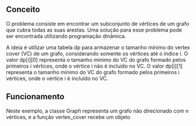 ## Conceito

O problema consiste em encontrar um subconjunto de vértices de um grafo que cubra todas as suas arestas. Uma solução para esse problema pode ser encontrada utilizando programação dinâmica.

A ideia é utilizar uma tabela dp para armazenar o tamanho mínimo do vertex cover (VC) de um grafo, considerando somente os vértices até o índice i. O valor dp[i][0] representa o tamanho mínimo do VC do grafo formado pelos primeiros i vértices, onde o vértice i não é incluído no VC. O valor dp[i][1] representa o tamanho mínimo do VC do grafo formado pelos primeiros i vértices, onde o vértice i é incluído no VC.

## Funcionamento

Neste exemplo, a classe Graph representa um grafo não direcionado com n vértices, e a função vertex_cover recebe um objeto 



